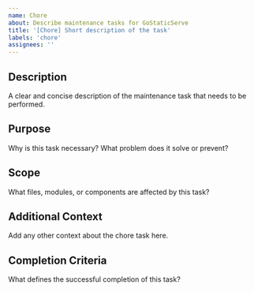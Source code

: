 ```yaml
---
name: Chore
about: Describe maintenance tasks for GoStaticServe
title: '[Chore] Short description of the task'
labels: 'chore'
assignees: ''
---
```


## Description
A clear and concise description of the maintenance task that needs to be performed.

## Purpose
Why is this task necessary? What problem does it solve or prevent?

## Scope
What files, modules, or components are affected by this task?

## Additional Context
Add any other context about the chore task here.

## Completion Criteria
What defines the successful completion of this task?